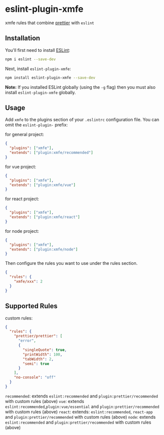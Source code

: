 # eslint-plugin-xmfe

xmfe rules that combine [prettier](https://prettier.io/) with `eslint`

## Installation

You'll first need to install [ESLint](http://eslint.org):

```bash
npm i eslint --save-dev
```

Next, install `eslint-plugin-xmfe`:

```bash
npm install eslint-plugin-xmfe --save-dev
```

**Note:** If you installed ESLint globally (using the `-g` flag) then you must also install `eslint-plugin-xmfe` globally.

## Usage

Add `xmfe` to the plugins section of your `.eslintrc` configuration file. You can omit the `eslint-plugin-` prefix:

for general project:

```json
{
  "plugins": ["xmfe"],
  "extends": ["plugin:xmfe/recommended"]
}
```

for vue project:

```json
{
  "plugins": ["xmfe"],
  "extends": ["plugin:xmfe/vue"]
}
```

for react project:

```json
{
  "plugins": ["xmfe"],
  "extends": ["plugin:xmfe/react"]
}
```

for node project:

```json
{
  "plugins": ["xmfe"],
  "extends": ["plugin:xmfe/node"]
}
```

Then configure the rules you want to use under the rules section.

```json
{
  "rules": {
    "xmfe/xxx": 2
  }
}
```

## Supported Rules

custom rules:

```json
{
  "rules": {
    "prettier/prettier": [
      "error",
      {
        "singleQuote": true,
        "printWidth": 100,
        "tabWidth": 2,
        "semi": true
      }
    ],
    "no-console": "off"
  }
}
```

`recommended`: extends `eslint:recommended` and `plugin:prettier/recommended` with custom rules (above)
`vue`: extends `eslint:recommended`,`plugin:vue/essential` and `plugin:prettier/recommended` with custom rules (above)
`react`: extends: `eslint:recommended`, `react-app` and `plugin:prettier/recommended` with custom rules (above)
`node`: extends `eslint:recommended` and `plugin:prettier/recommended` with custom rules (above)
